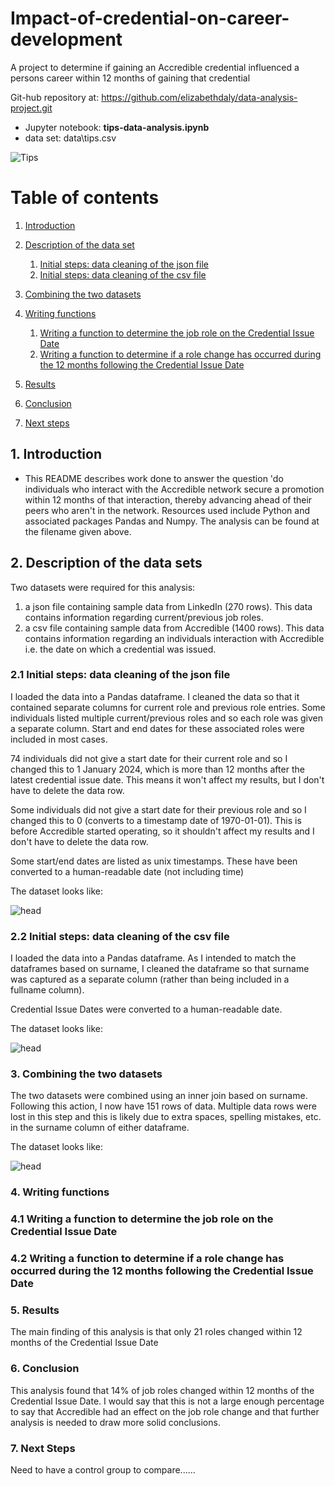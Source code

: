 # Impact-of-credential-on-career-development
A project to determine if gaining an Accredible credential influenced a persons career within 12 months of gaining that credential

Git-hub repository at:
https://github.com/elizabethdaly/data-analysis-project.git

- Jupyter notebook: **tips-data-analysis.ipynb**
- data set: data\tips.csv

![Tips](images/tip.jpg)

# Table of contents
1. [Introduction](#introduction)

2. [Description of the data set](#section2)
    1. [Initial steps: data cleaning of the json file](#sec2p1)
    2. [Initial steps: data cleaning of the csv file](#sec2p2)

3. [Combining the two datasets](#section3)
    
4. [Writing functions](#section4)
    1. [Writing a function to determine the job role on the Credential Issue Date](#sec4p1)
    2. [Writing a function to determine if a role change has occurred during the 12 months following the Credential Issue Date](#sec4p2)

5. [Results](#section5)
    
6. [Conclusion](#conclusion)

7. [Next steps](#nextsteps)

## 1. Introduction <a name="introduction"></a>
- This README describes work done to answer the question 'do individuals who interact with the Accredible network secure a promotion within 12 months of that interaction, thereby advancing ahead of their peers who aren't in the network. Resources used include Python and associated packages Pandas and Numpy. The analysis can be found at the filename given above.  


##  2. Description of the data sets <a name="section2"></a>
Two datasets were required for this analysis: 

1) a json file containing sample data from LinkedIn (270 rows). This data contains information regarding current/previous job roles. 
2) a csv file containing sample data from Accredible (1400 rows). This data contains information regarding an individuals interaction with Accredible i.e. the date on which a credential was issued.


### 2.1 Initial steps: data cleaning of the json file <a name="sec2p1"></a>
I loaded the data into a Pandas dataframe. I cleaned the data so that it contained separate columns for current role and previous role entries. Some individuals listed multiple current/previous roles and so each role was given a separate column. Start and end dates for these associated roles were included in most cases. 

74 individuals did not give a start date for their current role and so I changed this to 1 January 2024, which is more than 12 months after the latest credential issue date. This means it won't affect my results, but I don't have to delete the data row.

Some individuals did not give a start date for their previous role and so I changed this to 0 (converts to a timestamp date of 1970-01-01). This is before Accredible started operating, so it shouldn't affect my results and I don't have to delete the data row. 

Some start/end dates are listed as unix timestamps. These have been converted to a human-readable date (not including time)

The dataset looks like: 

![head](images/head.JPG)

### 2.2 Initial steps: data cleaning of the csv file <a name="sec2p2"></a>

I loaded the data into a Pandas dataframe. As I intended to match the dataframes based on surname, I cleaned the dataframe so that surname was captured as a separate column (rather than being included in a fullname column). 

Credential Issue Dates were converted to a human-readable date.

The dataset looks like: 

![head](images/head.JPG)

### 3. Combining the two datasets <a name="section3"></a>

The two datasets were combined using an inner join based on surname. Following this action, I now have 151 rows of data. Multiple data rows were lost in this step and this is likely due to extra spaces, spelling mistakes, etc. in the surname column of either dataframe. 

The dataset looks like: 

![head](images/head.JPG)

### 4. Writing functions <a name="section4"></a>

### 4.1 Writing a function to determine the job role on the Credential Issue Date <a name="sec4p1"></a>

### 4.2 Writing a function to determine if a role change has occurred during the 12 months following the Credential Issue Date <a name="sec4p2"></a>

### 5. Results <a name="section5"></a>

The main finding of this analysis is that only 21 roles changed within 12 months of the Credential Issue Date

### 6. Conclusion <a name="conclusion"></a>

This analysis found that 14% of job roles changed within 12 months of the Credential Issue Date. I would say that this is not a large enough percentage to say that Accredible had an effect on the job role change and that further analysis is needed to draw more solid conclusions. 

### 7. Next Steps <a name="nextsteps"></a>

Need to have a control group to compare......

